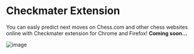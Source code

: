 # Checkmater Extension
You can easly predict next moves on Chess.com and other chess websites online with Checkmater extension for Chrome and Firefox!
**Coming soon...**

![image](https://github.com/user-attachments/assets/e0f1fada-7da2-4c25-810a-716fe2a0744a)
